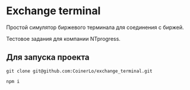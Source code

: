 # Exchange terminal

 Простой симулятор биржевого терминала для соединения с биржей. 

Тестовое задания для компании NTprogress.


## Для запуска проекта

`git clone git@github.com:CoinerLo/exchange_terminal.git`

`npm i`
